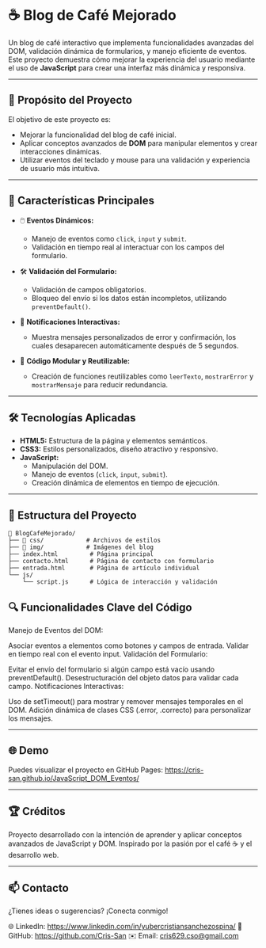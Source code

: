 # ☕ Blog de Café Mejorado  

Un blog de café interactivo que implementa funcionalidades avanzadas del DOM, validación dinámica de formularios, y manejo eficiente de eventos. Este proyecto demuestra cómo mejorar la experiencia del usuario mediante el uso de **JavaScript** para crear una interfaz más dinámica y responsiva.  

---

## 🎯 Propósito del Proyecto  
El objetivo de este proyecto es:  
- Mejorar la funcionalidad del blog de café inicial.  
- Aplicar conceptos avanzados de **DOM** para manipular elementos y crear interacciones dinámicas.  
- Utilizar eventos del teclado y mouse para una validación y experiencia de usuario más intuitiva.  

---

## 🚀 Características Principales  
- 🖱️ **Eventos Dinámicos:**  
  - Manejo de eventos como `click`, `input` y `submit`.  
  - Validación en tiempo real al interactuar con los campos del formulario.  

- 🛠️ **Validación del Formulario:**  
  - Validación de campos obligatorios.  
  - Bloqueo del envío si los datos están incompletos, utilizando `preventDefault()`.  

- 💬 **Notificaciones Interactivas:**  
  - Muestra mensajes personalizados de error y confirmación, los cuales desaparecen automáticamente después de 5 segundos.  

- 🔄 **Código Modular y Reutilizable:**  
  - Creación de funciones reutilizables como `leerTexto`, `mostrarError` y `mostrarMensaje` para reducir redundancia.  

---

## 🛠️ Tecnologías Aplicadas  
- **HTML5:** Estructura de la página y elementos semánticos.  
- **CSS3:** Estilos personalizados, diseño atractivo y responsivo.  
- **JavaScript:**  
  - Manipulación del DOM.  
  - Manejo de eventos (`click`, `input`, `submit`).  
  - Creación dinámica de elementos en tiempo de ejecución.  

---

## 📂 Estructura del Proyecto  
```plaintext
📁 BlogCafeMejorado/
├── 📁 css/            # Archivos de estilos
├── 📁 img/            # Imágenes del blog
├── index.html         # Página principal
├── contacto.html      # Página de contacto con formulario
├── entrada.html       # Página de artículo individual
└── js/
    └── script.js      # Lógica de interacción y validación
```

## 🔍 Funcionalidades Clave del Código
Manejo de Eventos del DOM:

Asociar eventos a elementos como botones y campos de entrada.
Validar en tiempo real con el evento input.
Validación del Formulario:

Evitar el envío del formulario si algún campo está vacío usando preventDefault().
Desestructuración del objeto datos para validar cada campo.
Notificaciones Interactivas:

Uso de setTimeout() para mostrar y remover mensajes temporales en el DOM.
Adición dinámica de clases CSS (.error, .correcto) para personalizar los mensajes.

---

## 🌐 Demo
Puedes visualizar el proyecto en GitHub Pages: https://cris-san.github.io/JavaScript_DOM_Eventos/

---

## 🏆 Créditos
Proyecto desarrollado con la intención de aprender y aplicar conceptos avanzados de JavaScript y DOM. Inspirado por la pasión por el café ☕ y el desarrollo web.

---

## 📫 Contacto
¿Tienes ideas o sugerencias? ¡Conecta conmigo!

🌐 LinkedIn: https://www.linkedin.com/in/yubercristiansanchezospina/
🐙 GitHub: https://github.com/Cris-San
✉️ Email: cris629.cso@gmail.com
